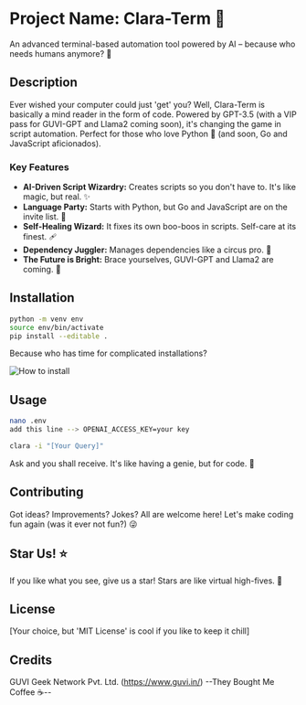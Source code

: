 # Project Name: Clara-Term 🚀
An advanced terminal-based automation tool powered by AI – because who needs humans anymore? 🤖

## Description
Ever wished your computer could just 'get' you? Well, Clara-Term is basically a mind reader in the form of code. Powered by GPT-3.5 (with a VIP pass for GUVI-GPT and Llama2 coming soon), it's changing the game in script automation. Perfect for those who love Python 🐍 (and soon, Go and JavaScript aficionados). 

### Key Features
- **AI-Driven Script Wizardry:** Creates scripts so you don't have to. It's like magic, but real. ✨
- **Language Party:** Starts with Python, but Go and JavaScript are on the invite list. 🎉
- **Self-Healing Wizard:** It fixes its own boo-boos in scripts. Self-care at its finest. 🩹
- **Dependency Juggler:** Manages dependencies like a circus pro. 🎪
- **The Future is Bright:** Brace yourselves, GUVI-GPT and Llama2 are coming. 🌟

## Installation
```bash
python -m venv env
source env/bin/activate
pip install --editable .
```
Because who has time for complicated installations?

![How to install](How.gif)

## Usage
```bash
nano .env
add this line --> OPENAI_ACCESS_KEY=your key

clara -i "[Your Query]"
```
Ask and you shall receive. It's like having a genie, but for code. 🧞

## Contributing
Got ideas? Improvements? Jokes? All are welcome here! Let's make coding fun again (was it ever not fun?) 😜

## Star Us! ⭐
If you like what you see, give us a star! Stars are like virtual high-fives. 🙌

## License
[Your choice, but 'MIT License' is cool if you like to keep it chill]

## Credits
GUVI Geek Network Pvt. Ltd. (https://www.guvi.in/)
--They Bought Me Coffee ☕--
